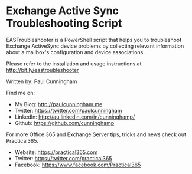 # Exchange Active Sync Troubleshooting Script

EASTroubleshooter is a PowerShell script that helps you to troubleshoot Exchange ActiveSync device problems by collecting relevant information about a mailbox's configuration and device associations.

Please refer to the installation and usage instructions at http://bit.ly/eastroubleshooter

Written by: Paul Cunningham

Find me on:

* My Blog:	http://paulcunningham.me
* Twitter:	https://twitter.com/paulcunningham
* LinkedIn:	http://au.linkedin.com/in/cunninghamp/
* Github:	https://github.com/cunninghamp

For more Office 365 and Exchange Server tips, tricks and news check out Practical365.

* Website:	https://practical365.com
* Twitter:	https://twitter.com/practical365
* Facebook: https://www.facebook.com/Practical365
